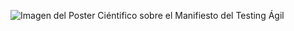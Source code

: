 ![Imagen del Poster Ciéntifico sobre el Manifiesto del Testing Ágil](https://github.com/FacuPazF/ISW_Grupo_3_2022/blob/main/Trabajos_teoricos/Trabajo_conceptual_2-Poster_cient%C3%ADfico/ISW_4K4_2022_Grupo_3_Trabajo_Conceptual_2_PosterCientifico-TestingAgil.png?raw=true)